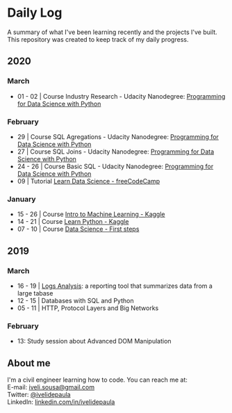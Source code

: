 # Daily Log
A summary of what I've been learning recently and the projects I've built. This repository was created to keep track of my daily progress.

## 2020

### March
 - 01 - 02 | Course Industry Research - Udacity Nanodegree: [Programming for Data Science with Python](https://www.udacity.com/course/programming-for-data-science-nanodegree--nd104)
 
### February
 - 29 | Course SQL Agregations - Udacity Nanodegree: [Programming for Data Science with Python](https://www.udacity.com/course/programming-for-data-science-nanodegree--nd104)
 - 27 | Course SQL Joins - Udacity Nanodegree: [Programming for Data Science with Python](https://www.udacity.com/course/programming-for-data-science-nanodegree--nd104)
 - 24 - 26 | Course Basic SQL - Udacity Nanodegree: [Programming for Data Science with Python](https://www.udacity.com/course/programming-for-data-science-nanodegree--nd104)
 - 09 | Tutorial [Learn Data Science - freeCodeCamp](https://www.youtube.com/watch?v=ua-CiDNNj30)

### January
 - 15 - 26 | Course [Intro to Machine Learning - Kaggle](https://www.kaggle.com/learn/intro-to-machine-learning)
 - 14 - 21 | Course [Learn Python - Kaggle](https://www.kaggle.com/learn/python)
 - 07 - 10 | Course [Data Science - First steps](https://cursos.alura.com.br/course/data-science-primeiros-passos)

## 2019
### March
 - 16 - 19 | [Logs Analysis](https://github.com/ivelisousa/Full-Stack-Nanodegree/tree/master/Log-analysis): a reporting tool that summarizes data from a large tabase
 - 12 - 15 | Databases with SQL and Python
 - 05 - 11 | HTTP, Protocol Layers and Big Networks

### February
- 13: Study session about Advanced DOM Manipulation

##  About me
I'm a civil engineer learning how to code. You can reach me at:  
E-mail: iveli.sousa@gmail.com  
Twitter: [@ivelidepaula](https://twitter.com/ivelidepaula)  
LinkedIn:  [linkedin.com/in/ivelidepaula](https://www.linkedin.com/in/ivelidepaula/)
